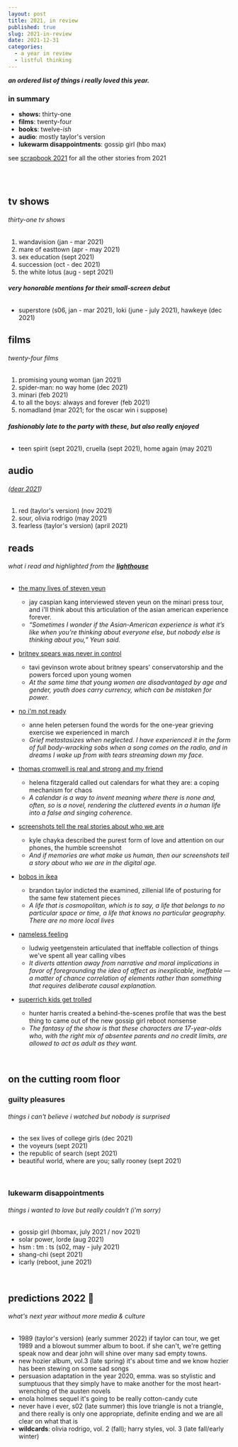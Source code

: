 ```yaml
---
layout: post
title: 2021, in review
published: true
slug: 2021-in-review
date: 2021-12-31
categories:
  - a year in review
  - listful thinking
---
```


***an ordered list of things i really loved this year.*** 

### in summary

- **shows:** thirty-one
- **films**: twenty-four
- **books**: twelve-*ish*
- **audio**: mostly taylor's version
- **lukewarm disappointments**: gossip girl (hbo max)

see [scrapbook 2021](https://scrapbook.kellyluo.me/archives/2021) for all the other stories from 2021

<br />

<!--more-->

<br />

## tv shows 

###### thirty-one tv shows

1. wandavision (jan - mar 2021)
2. mare of easttown (apr - may 2021)
3. sex education (sept 2021)
4. succession (oct - dec 2021)
5. the white lotus (aug - sept 2021)

###### **very honorable mentions for their small-screen debut**

- superstore (s06, jan - mar 2021), loki (june - july 2021), hawkeye (dec 2021)



## films 

###### twenty-four films

1. promising young woman (jan 2021)
2. spider-man: no way home (dec 2021)
3. minari (feb 2021)
5. to all the boys: always and forever (feb 2021)
5. nomadland (mar 2021; for the oscar win i suppose)

###### **fashionably late to the party with these, but also really enjoyed**

- teen spirit (sept 2021), cruella (sept 2021), home again (may 2021)



## audio 

###### ([dear 2021](https://open.spotify.com/playlist/6X519DwhCT1st19zYkdyEc?si=7cb17f3e63b0466c))

1. red (taylor's version) (nov 2021)
2. sour, olivia rodrigo (may 2021)
3. fearless (taylor's version) (april 2021)



## reads

###### what i read and highlighted from the **[lighthouse](https://lighthouse.kellyluo.me/)**

- [the many lives of steven yeun](https://www.nytimes.com/2021/02/03/magazine/steven-yeun.html)
  - jay caspian kang interviewed steven yeun on the minari press tour, and i'll think about this articulation of the asian american experience forever. 
  - *“Sometimes I wonder if the Asian-American experience is what it’s like when you’re thinking about everyone else, but nobody else is thinking about you,” Yeun said.*

- [britney spears was never in control](https://www.thecut.com/2021/02/tavi-gevinson-britney-spears-was-never-in-control.html)
  - tavi gevinson wrote about britney spears' conservatorship and the powers forced upon young women
  - *At the same time that young women are disadvantaged by age and gender, youth does carry currency, which can be mistaken for power.*

- [no i'm not ready](https://annehelen.substack.com/p/no-im-not-ready)
  - anne helen petersen found the words for the one-year grieving exercise we experienced in march
  - *Grief metastasizes when neglected. I have experienced it in the form of full body-wracking sobs when a song comes on the radio, and in dreams I wake up from with tears streaming down my face.*

- [thomas cromwell is real and strong and my friend](https://griefbacon.substack.com/p/thomas-cromwell-is-real-and-strong)
  - helena fitzgerald called out calendars for what they are: a coping mechanism for chaos
  - *A calendar is a way to invent meaning where there is none and, often, so is a novel, rendering the cluttered events in a human life into a false and singing coherence.*

- [screenshots tell the real stories about who we are](https://www.nytimes.com/2021/07/06/magazine/screenshots.html) 
  - kyle chayka described the purest form of love and attention on our phones, the humble screenshot
  - *And if memories are what make us human, then our screenshots tell a story about who we are in the digital age.*

- [bobos in ikea](https://blgtylr.substack.com/p/bobos-in-ikea)
  - brandon taylor indicted the examined, zillenial life of posturing for the same few statement pieces
  -  *A life that is cosmopolitan, which is to say, a life that belongs to no particular space or time, a life that knows no particular geography. There are no more local lives*

- [nameless feeling](https://reallifemag.com/nameless-feeling/)
  - ludwig yeetgenstein articulated that ineffable collection of things we've spent all year calling vibes
  - *It diverts attention away from narrative and moral implications in favor of foregrounding the idea of affect as inexplicable, ineffable — a matter of chance correlation of elements rather than something that requires deliberate causal explanation.*

- [superrich kids get trolled](https://www.vulture.com/article/gossip-girl-reboot-behind-the-scenes.html)
  - hunter harris created a behind-the-scenes profile that was the best thing to came out of the new gossip girl reboot nonsense
  - *The fantasy of the show is that these characters are 17-year-olds who, with the right mix of absentee parents and no credit limits, are allowed to act as adult as they want.* 



<br />


## on the cutting room floor

### guilty pleasures

###### things i can't believe i watched but nobody is surprised

- the sex lives of college girls (dec 2021)
- the voyeurs (sept 2021)
- the republic of search (sept 2021)
- beautiful world, where are you; sally rooney (sept 2021)

<br />

### lukewarm disappointments

###### things i wanted to love but really couldn’t (i'm sorry)

- gossip girl (hbomax, july 2021 / nov 2021)
- solar power, lorde (aug 2021)
- hsm : tm : ts (s02, may - july 2021)
- shang-chi (sept 2021)
- icarly (reboot, june 2021)

 <br />

## predictions 2022 🔮

###### what's next year without more media & culture

- 1989 (taylor's version) (early summer 2022)
  if taylor can tour, we get 1989 and a blowout summer album to boot. if she can't, we're getting speak now and dear john will shine over many sad empty towns.
- new hozier album, vol.3 (late spring)
  it's about time and we know hozier has been stewing on some sad songs
- persuasion adaptation
  in the year 2020, emma. was so stylistic and sumptuous that they simply have to make another for the most heart-wrenching of the austen novels
- enola holmes sequel
  it's going to be really cotton-candy cute
- never have i ever, s02 (late summer)
  this love triangle is not a triangle, and there really is only one appropriate, definite ending and we are all clear on what that is
- **wildcards**: olivia rodrigo, vol. 2 (fall); harry styles, vol. 3 (late fall/early winter)